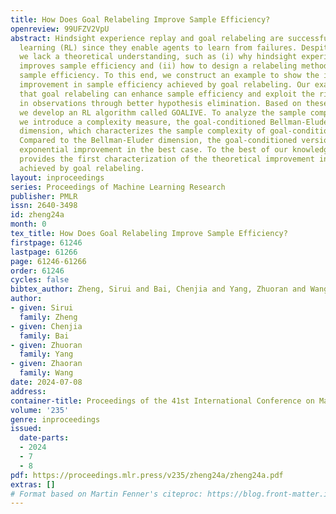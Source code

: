 ```yaml
---
title: How Does Goal Relabeling Improve Sample Efficiency?
openreview: 99UFZV2VpU
abstract: Hindsight experience replay and goal relabeling are successful in reinforcement
  learning (RL) since they enable agents to learn from failures. Despite their successes,
  we lack a theoretical understanding, such as (i) why hindsight experience replay
  improves sample efficiency and (ii) how to design a relabeling method that achieves
  sample efficiency. To this end, we construct an example to show the information-theoretical
  improvement in sample efficiency achieved by goal relabeling. Our example reveals
  that goal relabeling can enhance sample efficiency and exploit the rich information
  in observations through better hypothesis elimination. Based on these insights,
  we develop an RL algorithm called GOALIVE. To analyze the sample complexity of GOALIVE,
  we introduce a complexity measure, the goal-conditioned Bellman-Eluder (GOAL-BE)
  dimension, which characterizes the sample complexity of goal-conditioned RL problems.
  Compared to the Bellman-Eluder dimension, the goal-conditioned version offers an
  exponential improvement in the best case. To the best of our knowledge, our work
  provides the first characterization of the theoretical improvement in sample efficiency
  achieved by goal relabeling.
layout: inproceedings
series: Proceedings of Machine Learning Research
publisher: PMLR
issn: 2640-3498
id: zheng24a
month: 0
tex_title: How Does Goal Relabeling Improve Sample Efficiency?
firstpage: 61246
lastpage: 61266
page: 61246-61266
order: 61246
cycles: false
bibtex_author: Zheng, Sirui and Bai, Chenjia and Yang, Zhuoran and Wang, Zhaoran
author:
- given: Sirui
  family: Zheng
- given: Chenjia
  family: Bai
- given: Zhuoran
  family: Yang
- given: Zhaoran
  family: Wang
date: 2024-07-08
address:
container-title: Proceedings of the 41st International Conference on Machine Learning
volume: '235'
genre: inproceedings
issued:
  date-parts:
  - 2024
  - 7
  - 8
pdf: https://proceedings.mlr.press/v235/zheng24a/zheng24a.pdf
extras: []
# Format based on Martin Fenner's citeproc: https://blog.front-matter.io/posts/citeproc-yaml-for-bibliographies/
---
```

